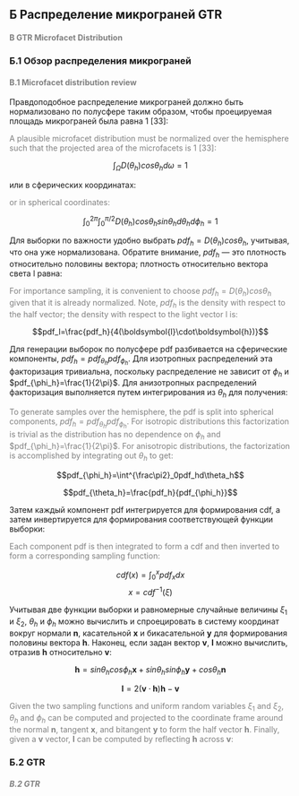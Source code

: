 ## Б Распределение микрограней GTR
#### <font color=gray>B GTR Microfacet Distribution</font>

### Б.1 Обзор распределения микрограней
#### <font color=gray>B.1 Microfacet distribution review</font>

Правдоподобное распределение микрограней должно быть нормализовано по полусфере таким образом, чтобы проецируемая площадь микрограней была равна 1 [33]:

<font color=gray>A plausible microfacet distribution must be normalized over the hemisphere such that the projected area of the microfacets is 1 [33]:</font>

$$\int_{\Omega}D(\theta_h)cos\theta_hd\omega=1$$

или в сферических координатах:

<font color=gray>or in spherical coordinates:</font>

$$\int^{2\pi}_0\int^{\pi/2}_0D(\theta_h)cos\theta_hsin\theta_hd\theta_hd\phi_h=1$$

<!-- \mathrm{d} -->

Для выборки по важности удобно выбрать $pdf_h=D(\theta_h)cosθ_h$, учитывая, что она уже нормализована. Обратите внимание, $pdf_h$ — это плотность относительно половины вектора; плотность относительно вектора света l равна:

<font color=gray>For importance sampling, it is convenient to choose $pdf_h=D(\theta_h)cosθ_h$ given that it is already normalized. Note, $pdf_h$ is the density with respect to the half vector; the density with respect to the light vector l is:</font>

$$pdf_l=\frac{pdf_h}{4(\boldsymbol{l}\cdot\boldsymbol{h})}$$

Для генерации выборок по полусфере pdf разбивается на сферические компоненты, $pdf_h=pdf_{\theta_h}pdf_{\phi_h}$. Для изотропных распределений эта факторизация тривиальна, поскольку распределение не зависит от $\phi_h$ и $pdf_{\phi_h}=\frac{1}{2\pi}$. Для анизотропных распределений факторизация выполняется путем интегрирования из $\theta_h$ для получения:

<font color=gray>To generate samples over the hemisphere, the pdf is split into spherical components, $pdf_h=pdf_{\theta_h}pdf_{\phi_h}$. For isotropic distributions this factorization is trivial as the distribution has no dependence on $\phi_h$ and $pdf_{\phi_h}=\frac{1}{2\pi}$. For anisotropic distributions, the factorization is accomplished by integrating out $\theta_h$ to get:</font>

$$pdf_{\phi_h}=\int^{\frac\pi2}_0pdf_hd\theta_h$$

$$pdf_{\theta_h}=\frac{pdf_h}{pdf_{\phi_h}}$$

Затем каждый компонент pdf интегрируется для формирования cdf, а затем инвертируется для формирования соответствующей функции выборки:

<font color=gray>Each component pdf is then integrated to form a cdf and then inverted to form a corresponding
sampling function:</font>

$$cdf(x)=\int^x_0pdf_xdx$$
$$x=cdf^{-1}(\xi)$$

Учитывая две функции выборки и равномерные случайные величины $\xi_1$ и $\xi_2$, $\theta_h$ и $\phi_h$ можно вычислить и спроецировать в систему координат вокруг нормали $\mathbf{n}$, касательной $\mathbf{x}$ и бикасательной $\mathbf{y}$ для формирования половины вектора $\mathbf{h}$. Наконец, если задан вектор $\mathbf{v}$, $\mathbf{l}$ можно вычислить, отразив $\mathbf{h}$ относительно $\mathbf{v}$: 

$$\mathbf{h}=sin\theta_hcos\phi_h\mathbf{x}+sin\theta_hsin\phi_h\mathbf{y}+cos\theta_h\mathbf{n}$$

$$\mathbf{l}=2(\mathbf{v}\cdot\mathbf{h})\mathbf{h}−\mathbf{v}$$

<font color=gray>Given the two sampling functions and uniform random variables $\xi_1$ and $\xi_2$, $\theta_h$ and $\phi_h$ can be computed and projected to the coordinate frame around the normal $\mathbf{n}$, tangent $\mathbf{x}$, and bitangent $\mathbf{y}$ to form the half vector $\mathbf{h}$. Finally, given a $\mathbf{v}$ vector, $\mathbf{l}$ can be computed by reflecting $\mathbf{h}$ across $\mathbf{v}$:</font>

### Б.2 GTR
##### <font color=gray>B.2 GTR</font>
